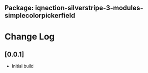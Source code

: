 ## Package: iqnection-silverstripe-3-modules-simplecolorpickerfield
# Change Log

## [0.0.1]
- Initial build